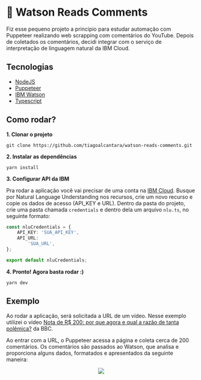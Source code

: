 # 🤖 Watson Reads Comments
  Fiz esse pequeno projeto a principio para estudar automação com Puppeteer realizando web scrapping com comentários do YouTube. Depois de coletados os comentários, decidi integrar com o serviço de interpretação de linguagem natural da IBM Cloud.
  
## Tecnologias
- [NodeJS](https://nodejs.org/en/)
- [Puppeteer](https://pptr.dev/)
- [IBM Watson](https://www.ibm.com/watson/br-pt/)
- [Typescript](https://www.typescriptlang.org/) 

## Como rodar?

**1. Clonar o projeto**

`git clone https://github.com/tiagoalcantara/watson-reads-comments.git`

**2. Instalar as dependências**

`yarn install`

**3. Configurar API da IBM**

  Pra rodar a aplicação você vai precisar de uma conta na [IBM Cloud](https://cloud.ibm.com/). Busque por Natural Language Understanding nos recursos, crie um novo recurso e copie os dados de acesso (API_KEY e URL).
  Dentro da pasta do projeto, crie uma pasta chamada `credentials` e dentro dela um arquivo `nlu.ts`, no seguinte formato:
  
```typescript
const nluCredentials = {
    API_KEY: 'SUA_API_KEY',
    API_URL:
        'SUA_URL',
};

export default nluCredentials;
```

**4. Pronto! Agora basta rodar :)**

`yarn dev`

## Exemplo

Ao rodar a aplicação, será solicitada a URL de um vídeo. Nesse exemplo utilizei o vídeo [Nota de R$ 200: por que agora e qual a razão de tanta polêmica?](https://www.youtube.com/watch?v=u0A5Opejy2k) da BBC.

Ao entrar com a URL, o Puppeteer acessa a página e coleta cerca de 200 comentários. Os comentários são passados ao Watson, que analisa e proporciona alguns dados, formatados e apresentados da seguinte maneira:

<p align="center">
  <image src="https://i.imgur.com/kUURt1M.png">
</p>
